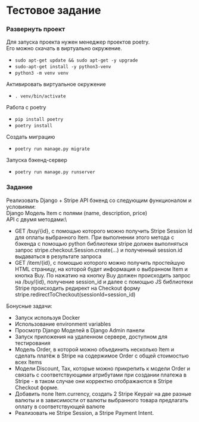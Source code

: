 # Тестовое задание #

### Развернуть проект ###
Для запуска проекта нужен менеджер проектов poetry.\
Его можно скачать в виртуально окружение.
* ```sudo apt-get update && sudo apt-get -y upgrade```
* ```sudo-apt-get install -y python3-venv```
* ```python3 -m venv venv```

Активировать виртуальное окружение
* ```. venv/bin/activate```

Работа с poetry
* ```pip install poetry```
* ```poetry install```

Создать миграцию
* ```poetry run manage.py migrate```

Запуска бэкенд-сервер
* ```poetry run manage.py runserver```

### Задание ###

Реализовать Django + Stripe API бэкенд со следующим функционалом и условиями:\
Django Модель Item с полями (name, description, price)\
API с двумя методами:\
* GET /buy/{id}, c помощью которого можно получить Stripe Session Id для оплаты выбранного Item. При выполнении этого метода c бэкенда с помощью python библиотеки stripe должен выполняться запрос stripe.checkout.Session.create(...) и полученный session.id выдаваться в результате запроса
* GET /item/{id}, c помощью которого можно получить простейшую HTML страницу, на которой будет информация о выбранном Item и кнопка Buy. По нажатию на кнопку Buy должен происходить запрос на /buy/{id}, получение session_id и далее  с помощью JS библиотеки Stripe происходить редирект на Checkout форму stripe.redirectToCheckout(sessionId=session_id)

Бонусные задачи:
* Запуск используя Docker
* Использование environment variables
* Просмотр Django Моделей в Django Admin панели
* Запуск приложения на удаленном сервере, доступном для тестирования
* Модель Order, в которой можно объединить несколько Item и сделать платёж в Stripe на содержимое Order c общей стоимостью всех Items
* Модели Discount, Tax, которые можно прикрепить к модели Order и связать с соответствующими атрибутами при создании платежа в Stripe - в таком случае они корректно отображаются в Stripe Checkout форме. 
* Добавить поле Item.currency, создать 2 Stripe Keypair на две разные валюты и в зависимости от валюты выбранного товара предлагать оплату в соответствующей валюте
* Реализовать не Stripe Session, а Stripe Payment Intent.
